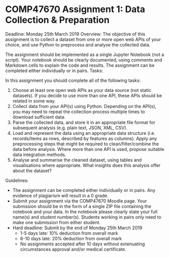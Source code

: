 # COMP47670 Assignment 1: Data Collection & Preparation
Deadline: ​Monday 25th March 2019 Overview:
The objective of this assignment is to collect a dataset from one or more open web APIs of your choice, and use Python to preprocess and analyse the collected data.

The assignment should be implemented as a single Jupyter Notebook (not a script). Your notebook should be clearly documented, using comments and Markdown cells to explain the code and results. The assignment can be completed either individually or in pairs.
Tasks:

In this assignment you should complete all of the following tasks:

1. Choose at least one open web APIs as your data source (not static datasets). If you decide to use more than one API, these APIs should be related in some way.
2. Collect data from your API(s) using Python. Depending on the API(s), you may need to repeat the collection process multiple times to download sufficient data.
3. Parse the collected data, and store it in an appropriate file format for
subsequent analysis (e.g. plain text, JSON, XML, CSV).
4. Load and represent the data using an appropriate data structure (i.e.
records/items as rows, described by features as columns). Apply any preprocessing steps that might be required to clean/filter/combine the data before analysis. Where more than one API is used, propose suitable data integration methods.
5. Analyse and summarise the cleaned dataset, using tables and visualisations where appropriate. What insights does this analysis offer about the dataset?


Guidelines:
- The assignment can be completed either individually or in pairs. Any evidence of plagiarism will result in a 0 grade.
- Submit your assignment via the COMP47670 Moodle page. Your submission should be in the form of a single ZIP file containing the notebook and your data. In the notebook please clearly state your full name(s) and student number(s). Students working in pairs only need to make one submission from either student.
- Hard deadline: Submit by the end of Monday 25th March 2019
	- 1-5 days late: 10% deduction from overall mark
	- 6-10 days late: 20% deduction from overall mark
	- No assignments accepted after 10 days without extenuating circumstances approval and/or medical certificate.
